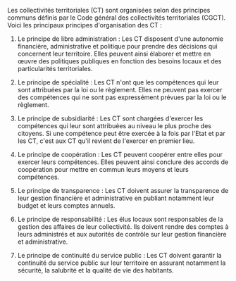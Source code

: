 Les collectivités territoriales (CT) sont organisées selon des principes communs définis par le Code général des collectivités territoriales (CGCT). Voici les principaux principes d'organisation des CT :

1.  Le principe de libre administration : Les CT disposent d'une autonomie financière, administrative et politique pour prendre des décisions qui concernent leur territoire. Elles peuvent ainsi élaborer et mettre en œuvre des politiques publiques en fonction des besoins locaux et des particularités territoriales.
    
2.  Le principe de spécialité : Les CT n'ont que les compétences qui leur sont attribuées par la loi ou le règlement. Elles ne peuvent pas exercer des compétences qui ne sont pas expressément prévues par la loi ou le règlement.
    
3.  Le principe de subsidiarité : Les CT sont chargées d'exercer les compétences qui leur sont attribuées au niveau le plus proche des citoyens. Si une compétence peut être exercée à la fois par l'Etat et par les CT, c'est aux CT qu'il revient de l'exercer en premier lieu.
    
4.  Le principe de coopération : Les CT peuvent coopérer entre elles pour exercer leurs compétences. Elles peuvent ainsi conclure des accords de coopération pour mettre en commun leurs moyens et leurs compétences.
    
5.  Le principe de transparence : Les CT doivent assurer la transparence de leur gestion financière et administrative en publiant notamment leur budget et leurs comptes annuels.
    
6.  Le principe de responsabilité : Les élus locaux sont responsables de la gestion des affaires de leur collectivité. Ils doivent rendre des comptes à leurs administrés et aux autorités de contrôle sur leur gestion financière et administrative.
    
7.  Le principe de continuité du service public : Les CT doivent garantir la continuité du service public sur leur territoire en assurant notamment la sécurité, la salubrité et la qualité de vie des habitants.